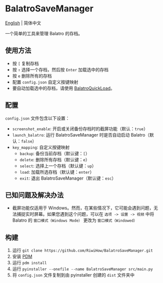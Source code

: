 # BalatroSaveManager
[English](https://github.com/RiwiHow/BalatroSaveManager?tab=readme-ov-file#balatrosavemanager) | 简体中文

一个简单的工具来管理 Balatro 的存档。

## 使用方法
- 按 `[` 复制存档
- 按 `↑` 选择一个存档，然后按 `Enter` 加载选中的存档
- 按 `e` 删除所有的存档
- 配置 `config.json` 自定义按键映射
- 要自动加载选中的存档，请使用 [BalatroQuickLoad](https://github.com/TsunamiinFantasy/BalatroQuickLoad)。

## 配置
`config.json` 文件包含以下设置：
- `screenshot_enable`: 开启或关闭备份存档时的截屏功能（默认：`true`）
- `launch_balatro`: 运行 BalatroSaveManager 时是否自动启动 Balatro（默认：`false`）
- `key_mapping`: 自定义按键映射
    - `backup`: 备份当前存档（默认键：`[`）
    - `delete`: 删除所有存档（默认键：`e`）
    - `select`: 选择上一个存档（默认键：`up`）
    - `load`: 加载所选存档（默认键：`enter`）
    - `exit`: 退出 BalatroSaveManager（默认键：`esc`）

## 已知问题及解决办法
- 截屏功能仅适用于 Windows。然而，在某些情况下，它可能会遇到问题，无法捕捉实时屏幕。如果您遇到这个问题，可以在 `选项 -> 设置 -> 视频` 中将 Balatro 的 `窗口模式（Windows Mode）` 更改为 `窗口模式（Windowed）`

## 构建
1. 运行 `git clone https://github.com/RiwiHow/BalatroSaveManager.git`
2. 安装 [PDM](https://github.com/pdm-project/pdm)
3. 运行 `pdm install`
4. 运行 `pyinstaller --onefile --name BalatroSaveManager src/main.py`
5. 将 `config.json` 文件复制到由 pyinstaller 创建的 `dist` 文件夹中
